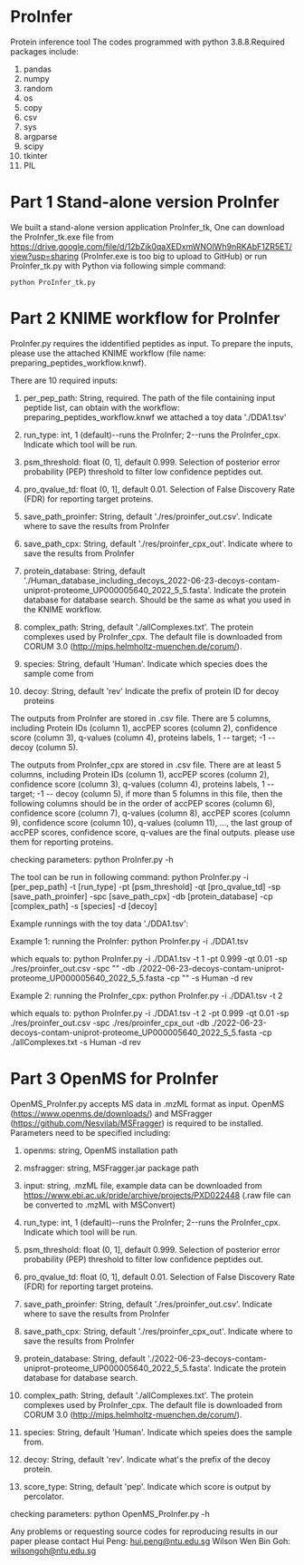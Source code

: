 # ProInfer
Protein inference tool
The codes programmed with python 3.8.8.Required packages include:
1. pandas
2. numpy
3. random
4. os
5. copy
6. csv
7. sys
8. argparse
9. scipy
10. tkinter
11. PIL

# Part 1 Stand-alone version ProInfer
We built a stand-alone version application ProInfer_tk, One can download the ProInfer_tk.exe file from https://drive.google.com/file/d/12bZik0qaXEDxmWNOlWh9nRKAbF1ZR5ET/view?usp=sharing (ProInfer.exe is too big to upload to GitHub) or run ProInfer_tk.py with Python via following simple command:

	python ProInfer_tk.py

# Part 2 KNIME workflow for ProInfer
ProInfer.py requires the iddentified peptides as input. To prepare the inputs, please
use the attached KNIME workflow (file name: preparing_peptides_workflow.knwf).

There are 10 required inputs:

1. per_pep_path: String, required. 
                 The path of the file containing input peptide list, can obtain with 
				 the workflow: preparing_peptides_workflow.knwf
				 we attached a toy data './DDA1.tsv'

2. run_type: int, 1 (default)--runs the ProInfer; 2--runs the ProInfer_cpx.
             Indicate which tool will be run. 

3. psm_threshold: float (0, 1], default 0.999. 
                  Selection of posterior error probability (PEP)
                  threshold to filter low confidence peptides out.

4. pro_qvalue_td: float (0, 1], default 0.01.
                  Selection of False Discovery Rate (FDR) for reporting target proteins.
				  
5. save_path_proinfer: String, default './res/proinfer_out.csv'.
                       Indicate where to save the results from ProInfer

6. save_path_cpx: String, default './res/proinfer_cpx_out'.
                       Indicate where to save the results from ProInfer

7. protein_database: String, default './Human_database_including_decoys_2022-06-23-decoys-contam-uniprot-proteome_UP000005640_2022_5_5.fasta'.
                     Indicate the protein database for database search. Should be the same as
					 what you used in the KNIME workflow.

8. complex_path: String, default './allComplexes.txt'.
                 The protein complexes used by ProInfer_cpx. The default file is downloaded
				 from CORUM 3.0 (http://mips.helmholtz-muenchen.de/corum/).
				 
9. species: String, default 'Human'.
	    Indicate which species does the sample come from

10. decoy: String, default 'rev'
	   Indicate the prefix of protein ID for decoy proteins
				 
The outputs from ProInfer are stored in .csv file. There are 5 columns, including 
Protein IDs (column 1), accPEP scores (column 2), confidence score (column 3),
q-values (column 4), proteins labels, 1 -- target; -1 -- decoy (column 5).

The outputs from ProInfer_cpx are stored in .csv file. There are at least 5 columns, including 
Protein IDs (column 1), accPEP scores (column 2), confidence score (column 3),
q-values (column 4), proteins labels, 1 -- target; -1 -- decoy (column 5), if more than
5 folumns in this file, then the following columns should be in the order of accPEP scores (column 6),
confidence score (column 7), q-values (column 8), accPEP scores (column 9), confidence score (column 10),
q-values (column 11), ..., the last group of accPEP scores, confidence score, q-values are the final outputs.
please use them for reporting proteins.

checking parameters:
    python ProInfer.py -h

The tool can be run in following command:
    python ProInfer.py -i [per_pep_path] -t [run_type] -pt [psm_threshold] -qt [pro_qvalue_td] -sp [save_path_proinfer] -spc [save_path_cpx] -db [protein_database] -cp [complex_path] -s [species] -d [decoy]
    
Example runnings with the toy data './DDA1.tsv':

Example 1: running the ProInfer:
     python ProInfer.py -i ./DDA1.tsv

which equals to:
    python ProInfer.py -i ./DDA1.tsv -t 1 -pt 0.999 -qt 0.01 -sp ./res/proinfer_out.csv -spc "" -db ./2022-06-23-decoys-contam-uniprot-proteome_UP000005640_2022_5_5.fasta -cp "" -s Human -d rev

Example 2: running the ProInfer_cpx:
     python ProInfer.py -i ./DDA1.tsv -t 2

which equals to:
    python ProInfer.py -i ./DDA1.tsv -t 2 -pt 0.999 -qt 0.01 -sp ./res/proinfer_out.csv -spc ./res/proinfer_cpx_out -db ./2022-06-23-decoys-contam-uniprot-proteome_UP000005640_2022_5_5.fasta -cp ./allComplexes.txt -s Human -d rev 

# Part 3 OpenMS for ProInfer
OpenMS_ProInfer.py accepts MS data in .mzML format as input. OpenMS (https://www.openms.de/downloads/) and MSFragger (https://github.com/Nesvilab/MSFragger) is required
to be installed. Parameters need to be specified including:
1. openms: string, OpenMS installation path
2. msfragger: string, MSFragger.jar package path
3. input: string, .mzML file, example data can be downloaded from https://www.ebi.ac.uk/pride/archive/projects/PXD022448 (.raw file can be converted to .mzML with MSConvert)
4. run_type: int, 1 (default)--runs the ProInfer; 2--runs the ProInfer_cpx.
             Indicate which tool will be run. 

5. psm_threshold: float (0, 1], default 0.999. 
                  Selection of posterior error probability (PEP)
                  threshold to filter low confidence peptides out.

6. pro_qvalue_td: float (0, 1], default 0.01.
                  Selection of False Discovery Rate (FDR) for reporting target proteins.
				  
7. save_path_proinfer: String, default './res/proinfer_out.csv'.
                       Indicate where to save the results from ProInfer

8. save_path_cpx: String, default './res/proinfer_cpx_out'.
                       Indicate where to save the results from ProInfer

9. protein_database: String, default './2022-06-23-decoys-contam-uniprot-proteome_UP000005640_2022_5_5.fasta'.
                     Indicate the protein database for database search.

10. complex_path: String, default './allComplexes.txt'.
                 The protein complexes used by ProInfer_cpx. The default file is downloaded
				 from CORUM 3.0 (http://mips.helmholtz-muenchen.de/corum/).
				 
11. species: String, default 'Human'. 
				Indicate which speies does the sample from.
				
12. decoy: String, default 'rev'. 
				Indicate what's the prefix of the decoy protein.	
13. score_type: String, default 'pep'. 
				Indicate which score is output by percolator.
				
checking parameters:
    python OpenMS_ProInfer.py -h
			

Any problems or requesting source codes for reproducing results in our paper please contact 
    Hui Peng: hui.peng@ntu.edu.sg
	Wilson Wen Bin Goh: wilsongoh@ntu.edu.sg
                        
